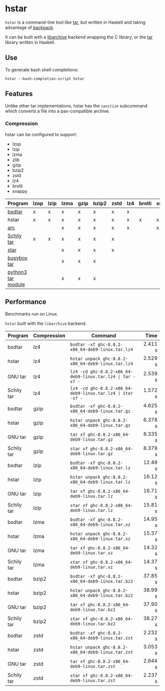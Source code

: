# hstar

`hstar` is a command-line tool like [tar](https://www.gnu.org/software/tar/),
but written in Haskell and taking advantage of
[backpack](http://blog.ezyang.com/category/haskell/backpack/).

It can be built with
a [libarchive](http://hackage.haskell.org/package/libarchive) backend wrapping
the C library, or the [tar](http://hackage.haskell.org/package/tar) library
written in Haskell.

## Use

To generate bash shell completions:

```
hstar --bash-completion-script hstar
```

## Features

Unlike other tar implementations, hstar has the `sanitize` subcommand which
converts a file into a pax-compatible archive.

### Compression

hstar can be configured to support:

  - lzop
  - lzip
  - lzma
  - zlib
  - gzip
  - bzip2
  - zstd
  - lz4
  - brotli
  - snappy

| Program | lzop | lzip | lzma | gzip | bzip2 | zstd | lz4 | brotli | snappy | lrzip |
| ------- | ---- | ---- | ---- | ---- | ----- | ---- | --- | ------ | ------ | ----- |
| [bsdtar](http://libarchive.org/) | x | x | x | x | x | x | x | | | x |
| hstar | x | x | x | x | x | x | x | x | x | x | x | x | x | |
| [arc](https://github.com/mholt/archiver) | | | x | x | x | x | x | | x | |
| [Schily tar](http://cdrtools.sourceforge.net/private/star.html) | x | x | x | x | x | x | | | | |
| [star](https://crates.io/crates/star) | | | x | x | x | x | | | |
| [busybox tar](https://www.busybox.net/) | | | x | x | x | | | | | |
| [python3 tar module](https://docs.python.org/3/library/tarfile.html#command-line-interface) | | | x | x | x | | | | | |

## Performance

Benchmarks run on Linux.

`hstar` built with the `libarchive` backend.

| Program | Compression | Command | Time |
| ------- | ----------- | ------- | ---: |
| bsdtar | lz4 | `bsdtar -xf ghc-8.8.2-x86_64-deb9-linux.tar.lz4` | 2.411 s |
| hstar | lz4 | `hstar unpack ghc-8.8.2-x86_64-deb9-linux.tar.lz4` | 2.529 s |
| GNU tar | lz4 | `lz4 -cd ghc-8.8.2-x86_64-deb9-linux.tar.lz4 \| tar -xf -` | 2.539 s |
| Schily tar | lz4 | `lz4 -cd ghc-8.8.2-x86_64-deb9-linux.tar.lz4 \| star -xf -` | 1.572 s |
| bsdtar | gzip | `bsdtar -xf ghc-8.8.2-x86_64-deb9-linux.tar.gz` | 4.625 s |
| hstar | gzip | `hstar unpack ghc-8.8.2-x86_64-deb9-linux.tar.gz` | 6.378 s |
| GNU tar | gzip | `tar xf ghc-8.8.2-x86_64-deb9-linux.tar.gz` | 8.335 s |
| Schily tar | gzip | `star xf ghc-8.8.2-x86_64-deb9-linux.tar.gz` | 8.379 s |
| bsdtar | lzip | `bsdtar -xf ghc-8.8.2-x86_64-deb9-linux.tar.lz` | 12.49 s |
| hstar | lzip | `hstar unpack ghc-8.8.2-x86_64-deb9-linux.tar.lz` | 16.12 s |
| GNU tar | lzip | `tar xf ghc-8.8.2-x86_64-deb9-linux.tar.lz` | 16.71 s |
| Schily tar | lzip | `star xf ghc-8.8.2-x86_64-deb9-linux.tar.lz` | 15.81 s |
| bsdtar | lzma | `bsdtar -xf ghc-8.8.2-x86_64-deb9-linux.tar.xz` | 14.95 s |
| hstar | lzma | `hstar unpack ghc-8.8.2-x86_64-deb9-linux.tar.xz` | 15.37 s |
| GNU tar | lzma | `tar xf ghc-8.8.2-x86_64-deb9-linux.tar.xz` | 14.32 s |
| Schily tar | lzma | `star xf ghc-8.8.2-x86_64-deb9-linux.tar.xz` | 14.37 s |
| bsdtar | bzip2 | `bsdtar -xf ghc-8.8.2-x86_64-deb9-linux.tar.bz2` | 37.85 s |
| hstar | bzip2 | `hstar unpack ghc-8.8.2-x86_64-deb9-linux.tar.bz2` | 38.99 s |
| GNU tar | bzip2 | `tar xf ghc-8.8.2-x86_64-deb9-linux.tar.bz2` | 37.90 s |
| Schily tar | bzip2 | `star xf ghc-8.8.2-x86_64-deb9-linux.tar.bz2` | 38.27 s |
| bsdtar | zstd | `bsdtar -xf ghc-8.8.2-x86_64-deb9-linux.tar.zst` | 2.232 s |
| hstar | zstd | `hstar unpack ghc-8.8.2-x86_64-deb9-linux.tar.zst` | 3.053 s |
| GNU tar | zstd | `tar xf ghc-8.8.2-x86_64-deb9-linux.tar.zst` | 2.644 s |
| Schily tar | zstd | `star xf ghc-8.8.2-x86_64-deb9-linux.tar.zst` | 2.237 s |
